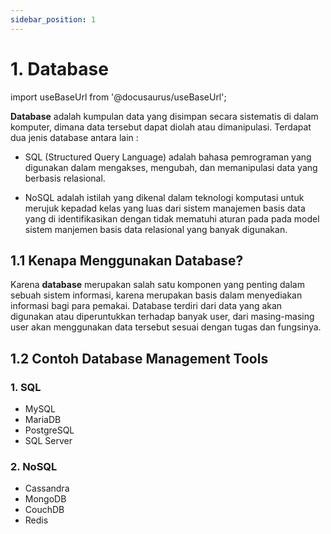 ```yaml
---
sidebar_position: 1
---
```


# 1. Database

import useBaseUrl from '@docusaurus/useBaseUrl';

**Database** adalah kumpulan data yang disimpan secara sistematis di dalam komputer, dimana data tersebut dapat diolah atau dimanipulasi. Terdapat dua jenis database antara lain :

- SQL (Structured Query Language) adalah bahasa pemrograman yang digunakan dalam mengakses, mengubah, dan memanipulasi data yang berbasis relasional.

- NoSQL adalah istilah yang dikenal dalam teknologi komputasi untuk merujuk kepadad kelas yang luas dari sistem manajemen basis data yang di identifikasikan dengan tidak mematuhi aturan pada pada model sistem manjemen basis data relasional yang banyak digunakan.

## 1.1 Kenapa Menggunakan Database?

Karena **database** merupakan salah satu komponen yang penting dalam sebuah sistem informasi, karena merupakan basis dalam menyediakan informasi bagi para pemakai. Database terdiri dari data yang akan digunakan atau diperuntukkan terhadap banyak user, dari masing-masing user akan menggunakan data tersebut sesuai dengan tugas dan fungsinya.

## 1.2 Contoh Database Management Tools

### 1. SQL

- MySQL
- MariaDB
- PostgreSQL
- SQL Server

### 2. NoSQL

- Cassandra
- MongoDB
- CouchDB
- Redis
